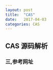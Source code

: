 ```yaml
---
layout: post
title:  "CAS"
date:   2017-04-03
categories: CAS
---
```

## CAS 源码解析


### 三,参考网址


